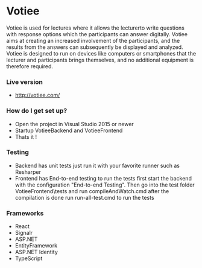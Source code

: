 # Votiee
Votiee is used for lectures where it allows the lecturerto write questions with response options which the participants can answer digitally. Votiee aims at creating an increased involvement of the participants, and the results from  the  answers  can  subsequently  be displayed  and  analyzed. Votiee  is  designed to  run  on  devices  like  computers  or  smartphones  that  the  lecturer  and  participants brings themselves, and no additional equipment is therefore required.

### Live version ###
* http://votiee.com/

### How do I get set up? ###

* Open the project in Visual Studio 2015 or newer
* Startup VotieeBackend and VotieeFrontend
* Thats it !

### Testing ###
* Backend has unit tests just run it with your favorite runner such as Resharper
* Frontend has End-to-end testing to run the tests first start the backend with the configuration "End-to-end Testing". Then go into the test folder VotieeFrontend\tests and run compileAndWatch.cmd after the compilation is done run run-all-test.cmd to run the tests

### Frameworks ###
* React
* Signalr
* ASP.NET
* EntityFramework
* ASP.NET Identity
* TypeScript
